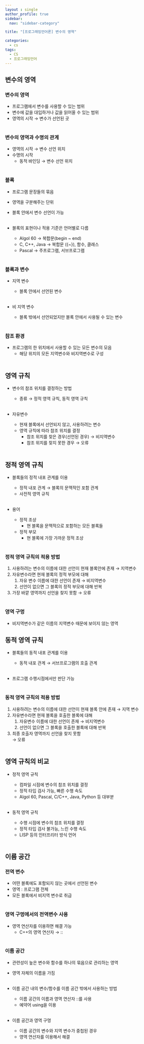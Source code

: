 ```yaml
---
layout : single
author_profile: true
sidebar: 
  nav: "sidebar-category"

title: "[프로그래밍언어론] 변수의 영역"

categories:
  - cs
tags:
  - CS
  - 프로그래밍언어
---
```


## 변수의 영역

### 변수의 영역
- 프로그램에서 변수를 사용할 수 있는 범위<br>
- 변수에 값을 대입하거나 값을 읽어올 수 있는 범위<br>
- 영역의 시작 → 변수가 선언된 곳<br><br>

### 변수의 영역과 수명의 관계
- 영역의 시작 → 변수 선언 위치<br>
- 수명의 시작<br>
	- 동적 바인딩 → 변수 선언 위치<br><br>

### 블록 
- 프로그램 문장들의 묶음<br>
- 영역을 구분해주는 단위<br>
- 블록 안에서 변수 선언이 가능<br><br>

- 블록의 표현이나 적용 기준은 언어별로 다름<br>
	- Algol 60 → 복합문(begin ~ end)<br>
	- C, C++, Java → 복합문 ({~}), 함수, 클래스<br>
	- Pascal → 주프로그램, 서브프로그램<br><br>

### 블록과 변수
- 지역 변수<br>
	- 블록 안에서 선언된 변수<br><br>

- 비 지역 변수<br>
	- 블록 밖에서 선언되었지만 블록 안에서 사용될 수 있는 변수<br><br>

### 참조 환경
- 프로그램의 한 위치에서 사용할 수 있는 모든 변수의 모음<br>
	- 해당 위치의 모든 지역변수와 비지역변수로 구성<br><br>

## 영역 규칙

 - 변수의 참조 위치를 결정하는 방법<br>
	 - 종류 → 정적 영역 규칙, 동적 영역 규칙<br><br>

- 자유변수<br>
	- 현재 블록에서 선언되지 않고, 사용하려는 변수<br>
	- 영역 규칙에 따라 참조 위치를 결정<br>
		- 참조 위치를 찾은 경우(선언된 경우) → 비지역변수<br>
		- 참조 위치를 찾지 못한 경우 → 오류<br><br>

## 정적 영역 규칙
- 블록들의 정적 내포 관계를 이용<br>
	- 정적 내포 관계 → 블록의 문맥적인 포함 관계<br>
	- 사전적 영역 규칙<br><br>

- 용어<br>
	- 정적 조상<br>
		- 현 블록을 문맥적으로 포함하는 모든 블록들<br>
	- 정적 부모<br>
		- 현 블록에 가장 가까운 정적 조상<br><br>

### 정적 영역 규칙의 적용 방법
1. 사용하려는 변수의 이름에 대한 선언이 현재 블록안에 존재 → 지역변수<br>
2. 자유변수라면 현재 블록의 정적 부모에 대해<br>
	1. 자유 변수 이름에 대한 선언이 존재 → 비지역변수<br>
	2. 선언이 없으면 그 블록의 정적 부모에 대해 반복<br>
3. 가장 바깥 영역까지 선언을 찾지 못함 → 오류<br><br>

### 영역 구멍
- 비지역변수가 같은 이름의 지역변수 때문에 보이지 않는 영역<br>

## 동적 영역 규칙
- 블록들의 동적 내포 관계를 이용<br>
	- 동적 내포 관계 → 서브프로그램의 호출 관계<br><br>

- 프로그램 수행시점에서만 판단 가능<br><br>

### 동적 영역 규칙의 적용 방법
1. 사용하려는 변수의 이름에 대한 선언이 현재 블록 안에 존재 → 지역 변수<br>
2. 자유변수라면 현재 블록을 호출한 블록에 대해 <br>
	1. 자유변수 이름에 대한 선언이 존재 → 비지역변수<br>
	2. 선언이 없으면 그 블록을 호출한 블록에 대해 반복<br>
3. 최종 호출자 영역까지 선언을 찾지 못함<br>
	 → 오류<br><br>

## 영역 규칙의 비교
- 정적 영역 규칙<br>
	- 컴파일 시점에 변수의 참조 위치를 결정<br>
	- 정적 타입 검사 가능, 빠른 수행 속도<br>
	- Algol 60, Pascal, C/C++, Java, Python 등 대부분<br><br>

- 동적 영역 규칙<br>
	- 수행 시점에 변수의 참조 위치를 결정<br>
	- 정적 타입 검사 불가능, 느린 수행 속도<br>
	- LISP 등의 인터프리터 방식 언어<br><br>

## 이름 공간

### 전역 변수
- 어떤 블록에도 포함되지 않는 곳에서 선언된 변수<br>
- 영역 : 프로그램 전체<br>
- 모든 블록에서 비지역 변수로 취급<br><br>

### 영역 구멍에서의 전역변수 사용
- 영역 연산자를 이용하면 해결 가능<br>
	- C++의 영역 연산자 → ::<br><br>

### 이름 공간
- 관련성이 높은 변수와 함수를 하나의 묶음으로 관리하는 영역<br>
- 영역 자체의 이름을 가짐<br><br>

- 이름 공간 내의 변수/함수를 이름 공간 밖에서 사용하는 방법<br>
	- 이름 공간의 이름과 영역 연산자 ::를 사용<br>
	- 예약어 using을 이용<br><br>

- 이름 공간과 영역 구멍<br>
	- 이름 공간의 변수와 지역 변수가 중첩된 경우<br>
	- 영역 연산자를 이용해서 해결<br><br>

